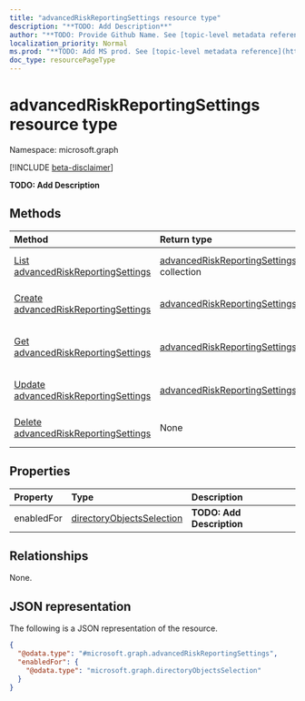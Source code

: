 ```yaml
---
title: "advancedRiskReportingSettings resource type"
description: "**TODO: Add Description**"
author: "**TODO: Provide Github Name. See [topic-level metadata reference](https://msgo.azurewebsites.net/add/document/guidelines/metadata.html#topic-level-metadata)**"
localization_priority: Normal
ms.prod: "**TODO: Add MS prod. See [topic-level metadata reference](https://msgo.azurewebsites.net/add/document/guidelines/metadata.html#topic-level-metadata)**"
doc_type: resourcePageType
---
```


# advancedRiskReportingSettings resource type

Namespace: microsoft.graph

[!INCLUDE [beta-disclaimer](../../includes/beta-disclaimer.md)]

**TODO: Add Description**

## Methods
|Method|Return type|Description|
|:---|:---|:---|
|[List advancedRiskReportingSettings](../api/advancedriskreportingsettings-list.md)|[advancedRiskReportingSettings](../resources/advancedriskreportingsettings.md) collection|Get a list of the [advancedRiskReportingSettings](../resources/advancedriskreportingsettings.md) objects and their properties.|
|[Create advancedRiskReportingSettings](../api/advancedriskreportingsettings-create.md)|[advancedRiskReportingSettings](../resources/advancedriskreportingsettings.md)|Create a new [advancedRiskReportingSettings](../resources/advancedriskreportingsettings.md) object.|
|[Get advancedRiskReportingSettings](../api/advancedriskreportingsettings-get.md)|[advancedRiskReportingSettings](../resources/advancedriskreportingsettings.md)|Read the properties and relationships of an [advancedRiskReportingSettings](../resources/advancedriskreportingsettings.md) object.|
|[Update advancedRiskReportingSettings](../api/advancedriskreportingsettings-update.md)|[advancedRiskReportingSettings](../resources/advancedriskreportingsettings.md)|Update the properties of an [advancedRiskReportingSettings](../resources/advancedriskreportingsettings.md) object.|
|[Delete advancedRiskReportingSettings](../api/advancedriskreportingsettings-delete.md)|None|Deletes an [advancedRiskReportingSettings](../resources/advancedriskreportingsettings.md) object.|

## Properties
|Property|Type|Description|
|:---|:---|:---|
|enabledFor|[directoryObjectsSelection](../resources/directoryobjectsselection.md)|**TODO: Add Description**|

## Relationships
None.

## JSON representation
The following is a JSON representation of the resource.
<!-- {
  "blockType": "resource",
  "keyProperty": "id",
  "@odata.type": "microsoft.graph.advancedRiskReportingSettings",
  "openType": false
}
-->
``` json
{
  "@odata.type": "#microsoft.graph.advancedRiskReportingSettings",
  "enabledFor": {
    "@odata.type": "microsoft.graph.directoryObjectsSelection"
  }
}
```

